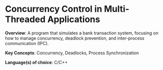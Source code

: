 # Concurrency Control in Multi-Threaded Applications

**Overview**: A program that simulates a bank transaction system, focusing on how to manage concurrency, deadlock prevention, and inter-process communication (IPC).

**Key Concepts**: Concurrency, Deadlocks, Process Synchronization

**Language(s) of choice**: C/C++